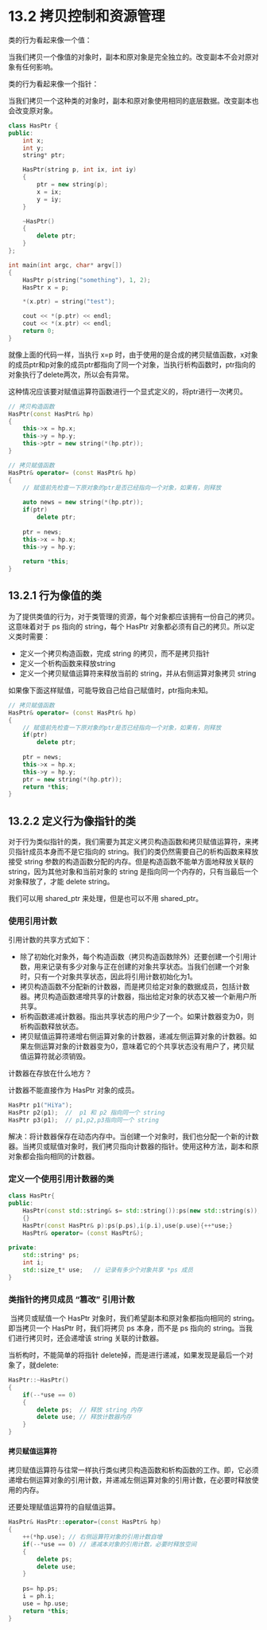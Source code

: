 # 13.2 拷贝控制和资源管理

类的行为看起来像一个值：

当我们拷贝一个像值的对象时，副本和原对象是完全独立的。改变副本不会对原对象有任何影响。

类的行为看起来像一个指针：

当我们拷贝一个这种类的对象时，副本和原对象使用相同的底层数据。改变副本也会改变原对象。

```c++
class HasPtr {
public:
    int x;
    int y;
    string* ptr;

    HasPtr(string p, int ix, int iy)
    {
        ptr = new string(p);
        x = ix;
        y = iy;
    }

    ~HasPtr()
    {
        delete ptr;
    }
};

int main(int argc, char* argv[])
{ 
    HasPtr p(string("something"), 1, 2);
    HasPtr x = p;

    *(x.ptr) = string("test");

    cout << *(p.ptr) << endl;
    cout << *(x.ptr) << endl;
    return 0;
}
```

就像上面的代码一样，当执行 x=p 时，由于使用的是合成的拷贝赋值函数，x对象的成员ptr和p对象的成员ptr都指向了同一个对象，当执行析构函数时，ptr指向的对象执行了delete两次，所以会有异常。

这种情况应该要对赋值运算符函数进行一个显式定义的，将ptr进行一次拷贝。

```c++
// 拷贝构造函数
HasPtr(const HasPtr& hp)
{
    this->x = hp.x;
    this->y = hp.y;
    this->ptr = new string(*(hp.ptr));
}

// 拷贝赋值函数
HasPtr& operator= (const HasPtr& hp)
{
    // 赋值前先检查一下原对象的ptr是否已经指向一个对象，如果有，则释放
    
    auto news = new string(*(hp.ptr));
    if(ptr)
        delete ptr;
    
    ptr = news;
    this->x = hp.x;
    this->y = hp.y;
    
    return *this;
}
```

## 13.2.1 行为像值的类

为了提供类值的行为，对于类管理的资源，每个对象都应该拥有一份自己的拷贝。这意味着对于 ps 指向的 string，每个 HasPtr 对象都必须有自己的拷贝。所以定义类时需要：

* 定义一个拷贝构造函数，完成 string 的拷贝，而不是拷贝指针
* 定义一个析构函数来释放string
* 定义一个拷贝赋值运算符来释放当前的 string，并从右侧运算对象拷贝 string

如果像下面这样赋值，可能导致自己给自己赋值时，ptr指向未知。

```c++
// 拷贝赋值函数
HasPtr& operator= (const HasPtr& hp)
{
    // 赋值前先检查一下原对象的ptr是否已经指向一个对象，如果有，则释放
    if(ptr)
        delete ptr;
    
    ptr = news;
    this->x = hp.x;
    this->y = hp.y;
    ptr = new string(*(hp.ptr));
    return *this;
}
```

## 13.2.2 定义行为像指针的类

​	对于行为类似指针的类，我们需要为其定义拷贝构造函数和拷贝赋值运算符，来拷贝指针成员本身而不是它指向的 string。我们的类仍然需要自己的析构函数来释放接受 string 参数的构造函数分配的内存。但是构造函数不能单方面地释放关联的 string，因为其他对象和当前对象的 string 是指向同一个内存的，只有当最后一个对象释放了，才能 delete string。

我们可以用 shared_ptr 来处理，但是也可以不用 shared_ptr。

### 使用引用计数

引用计数的共享方式如下：

* 除了初始化对象外，每个构造函数（拷贝构造函数除外）还要创建一个引用计数，用来记录有多少对象与正在创建的对象共享状态。当我们创建一个对象时，只有一个对象共享状态，因此将引用计数初始化为1。
* 拷贝构造函数不分配新的计数器，而是拷贝给定对象的数据成员，包括计数器。拷贝构造函数递增共享的计数器，指出给定对象的状态又被一个新用户所共享。
* 析构函数递减计数器。指出共享状态的用户少了一个。如果计数器变为0，则析构函数释放状态。
* 拷贝赋值运算符递增右侧运算对象的计数器，递减左侧运算对象的计数器。如果左侧运算对象的计数器变为0，意味着它的个共享状态没有用户了，拷贝赋值运算符就必须销毁。

计数器在存放在什么地方？

计数器不能直接作为 HasPtr 对象的成员。

``` c++
HasPtr p1("HiYa");
HasPtr p2(p1);	//	p1 和 p2 指向同一个 string
HasPtr p3(p1);	// p1,p2,p3指向同一个 string
```

解决：将计数器保存在动态内存中。当创建一个对象时，我们也分配一个新的计数器。当拷贝或赋值对象时，我们拷贝指向计数器的指针。使用这种方法，副本和原对象都会指向相同的计数器。

### 定义一个使用引用计数器的类

```c++
class HasPtr{
public:
    HasPtr(const std::string& s= std::string()):ps(new std::string(s)), i(0), use(new std::size_t(1))
    {}
    HasPtr(const HasPtr& p):ps(p.ps),i(p.i),use(p.use){++*use;}
    HasPtr& operator= (const HasPtr&);
    
private:
 	std::string* ps;
    int i;
    std::size_t* use;	// 记录有多少个对象共享 *ps 成员
}
```

### 类指针的拷贝成员 “篡改” 引用计数

​	当拷贝或赋值一个 HasPtr 对象时，我们希望副本和原对象都指向相同的 string。即当拷贝一个 HasPtr 时，我们将拷贝 ps 本身，而不是 ps 指向的 string。当我们进行拷贝时，还会递增该 string 关联的计数器。

当析构时，不能简单的将指针 delete掉，而是进行递减，如果发现是最后一个对象了，就delete:

```c++
HasPtr::~HasPtr()
{
    if(--*use == 0)
    {
        delete ps;	// 释放 string 内存
        delete use;	// 释放计数器内存
    }
}
```

#### 拷贝赋值运算符

拷贝赋值运算符与往常一样执行类似拷贝构造函数和析构函数的工作。即，它必须递增右侧运算对象的引用计数，并递减左侧运算对象的引用计数，在必要时释放使用的内存。

还要处理赋值运算符的自赋值运算。

```c++
HasPtr& HasPtr::operator=(const HasPtr& hp)
{
    ++(*hp.use); // 右侧运算符对象的引用计数自增
    if(--*use == 0) // 递减本对象的引用计数，必要时释放空间
    {
        delete ps;
        delete use;
    }
    
    ps= hp.ps;
    i = ph.i;
    use = hp.use;
    return *this;
}
```

